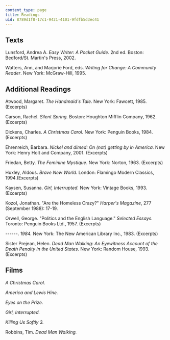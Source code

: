 ```yaml
---
content_type: page
title: Readings
uid: 8789d1f8-17c1-9421-4101-9fdfb5d3ec41
---
```


Texts
-----

Lunsford, Andrea A. _Easy Writer: A Pocket Guide_. 2nd ed. Boston: Bedford/St. Martin's Press, 2002.

Watters, Ann, and Marjorie Ford, eds. _Writing for Change: A Community Reader_. New York: McGraw-Hill, 1995.

Additional Readings
-------------------

Atwood, Margaret. _The Handmaid's Tale_. New York: Fawcett, 1985. (Excerpts)

Carson, Rachel. _Silent Spring._ Boston: Houghton Mifflin Company, 1962. (Excerpts)

Dickens, Charles. _A Christmas Carol._ New York: Penguin Books, 1984. (Excerpts)

Ehrenreich, Barbara. _Nickel and dimed: On (not) getting by in America._ New York: Henry Holt and Company, 2001. (Excerpts)

Friedan, Betty. _The Feminine Mystique_. New York: Norton, 1963. (Excerpts)

Huxley, Aldous. _Brave New World._ London: Flamingo Modern Classics, 1994.(Excerpts)

Kaysen, Susanna. _Girl, Interrupted._ New York: Vintage Books, 1993. (Excerpts)

Kozol, Jonathan. "Are the Homeless Crazy?" _Harper's Magazine_, 277 (September 1988): 17-19.

Orwell, George. "Politics and the English Language." _Selected Essays._ Toronto: Penguin Books Ltd., 1957. (Excerpts)

\------. _1984._ New York: The New American Library Inc., 1983. (Excerpts)

Sister Prejean, Helen. _Dead Man Walking: An Eyewitness Account of the Death Penalty in the United States._ New York: Random House, 1993. (Excerpts)  

Films
-----

_A Christmas Carol._

_America and Lewis Hine._

_Eyes on the Prize._

_Girl, Interrupted._

_Killing Us Softly 3._

Robbins, Tim. _Dead Man Walking._